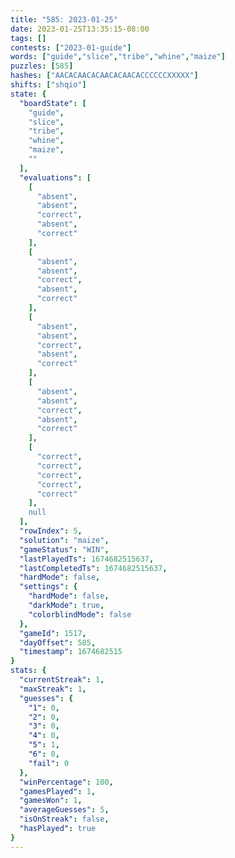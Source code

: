 ```yaml
---
title: "585: 2023-01-25"
date: 2023-01-25T13:35:15-08:00
tags: []
contests: ["2023-01-guide"]
words: ["guide","slice","tribe","whine","maize"]
puzzles: [585]
hashes: ["AACACAACACAACACAACACCCCCCXXXXX"]
shifts: ["shqio"]
state: {
  "boardState": [
    "guide",
    "slice",
    "tribe",
    "whine",
    "maize",
    ""
  ],
  "evaluations": [
    [
      "absent",
      "absent",
      "correct",
      "absent",
      "correct"
    ],
    [
      "absent",
      "absent",
      "correct",
      "absent",
      "correct"
    ],
    [
      "absent",
      "absent",
      "correct",
      "absent",
      "correct"
    ],
    [
      "absent",
      "absent",
      "correct",
      "absent",
      "correct"
    ],
    [
      "correct",
      "correct",
      "correct",
      "correct",
      "correct"
    ],
    null
  ],
  "rowIndex": 5,
  "solution": "maize",
  "gameStatus": "WIN",
  "lastPlayedTs": 1674682515637,
  "lastCompletedTs": 1674682515637,
  "hardMode": false,
  "settings": {
    "hardMode": false,
    "darkMode": true,
    "colorblindMode": false
  },
  "gameId": 1517,
  "dayOffset": 585,
  "timestamp": 1674682515
}
stats: {
  "currentStreak": 1,
  "maxStreak": 1,
  "guesses": {
    "1": 0,
    "2": 0,
    "3": 0,
    "4": 0,
    "5": 1,
    "6": 0,
    "fail": 0
  },
  "winPercentage": 100,
  "gamesPlayed": 1,
  "gamesWon": 1,
  "averageGuesses": 5,
  "isOnStreak": false,
  "hasPlayed": true
}
---
```

<!-- more -->
